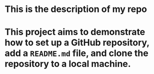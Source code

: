 # This is the description of my repo
# This project aims to demonstrate how to set up a GitHub repository, add a `README.md` file, and clone the repository to a local machine.